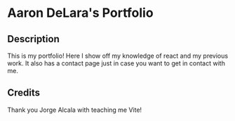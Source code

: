 # Aaron DeLara's Portfolio
## Description
This is my portfolio! Here I show off my knowledge of react and my previous work. It also has a contact page just in case you want to get in contact with me. 
## Credits
Thank you Jorge Alcala with teaching me Vite!